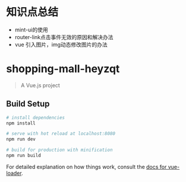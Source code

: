 # 知识点总结

+ mint-ui的使用
+ router-link点击事件无效的原因和解决办法
+ vue 引入图片，img动态修改图片的办法

# shopping-mall-heyzqt

> A Vue.js project

## Build Setup

``` bash
# install dependencies
npm install

# serve with hot reload at localhost:8080
npm run dev

# build for production with minification
npm run build
```

For detailed explanation on how things work, consult the [docs for vue-loader](http://vuejs.github.io/vue-loader).
